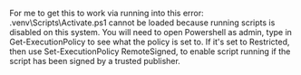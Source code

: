 For me to get this to work via running into this error:
.venv\Scripts\Activate.ps1 cannot be loaded because running scripts is disabled on this system.
You will need to open Powershell as admin, type in Get-ExecutionPolicy to see what the policy is set to.
If it's set to Restricted, then use Set-ExecutionPolicy RemoteSigned, to enable script running if the script has been signed by a trusted publisher.